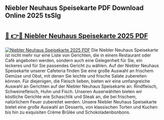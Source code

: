 ## Niebler Neuhaus Speisekarte PDF Download Online 2025 tsSIg

# <h2><a href="http://gccr55r.nevu.top/?p=Niebler+Neuhaus+Speisekarte">🔗 👉🔴 Niebler Neuhaus Speisekarte 2025 PDF</a></h2>

[![Niebler Neuhaus Speisekarte 2025 PDF](https://i.imgur.com/dBaPXMq.png)](http://gccr55r.nevu.top/?p=Niebler+Neuhaus+Speisekarte)
Die Niebler Neuhaus Speisekarte ist nicht mehr nur eine Liste von Gerichten, die in einem Restaurant oder Café angeboten werden, sondern auch eine Gelegenheit für Sie, ein leckeres und für Sie passendes Gericht zu wählen. Auf der Niebler Neuhaus Speisekarte unserer Cafeteria finden Sie eine große Auswahl an frischem Gemüse und Obst, mit denen Sie leichte und frische Salate zubereiten können. Für diejenigen, die Fleisch lieben, bieten wir eine umfangreiche Auswahl an Gerichten auf der Niebler Neuhaus Speisekarte an: Rindfleisch, Schweinefleisch, Huhn und Fisch. Unseren Auserwählten bieten wir köstliche Gerichte wie Schaschlik und Steak an, die bei frischem, natürlichem Feuer zubereitet werden. Unsere Niebler Neuhaus Speisekarte bietet eine große Auswahl an Desserts, von klassischen Torten und Kuchen bis hin zu exquisiten Crème Brûlée und Schokoladenbonbons.
